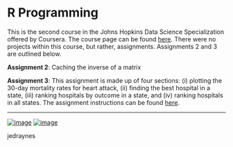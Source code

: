 # R Programming

This is the second course in the Johns Hopkins Data Science Specialization offered by Coursera. The course page can be found [here](https://www.coursera.org/learn/r-programming?). There were no projects within this course, but rather, assignments. Assignments 2 and 3 are outlined below.

**Assignment 2**: Caching the inverse of a matrix

**Assignment 3**: This assignment is made up of four sections: (i) plotting the 30-day mortality rates for heart attack, (ii) finding the best hospital in a state, (iii) ranking hospitals by outcome in a state, and (iv) ranking hospitals in all states. The assignment instructions can be found [here](https://d18ky98rnyall9.cloudfront.net/_2a0d228f9a48b3de85eedf022225fac9_ProgAssignment3.pdf?Expires=1617580800&Signature=OXnDtSMimKwQvpEDrCTjBdb90Ao9mCPJrPNqaqvNP2L8vIHbk9Dk6lUXS6uT7jhutv6PoLYiNy8I6PvNliybhy1MTOrAoRGnaYA2N6kZltOyrC9qbM-weZ-7BHd-fRAjfAaSRjNxB6nttv3gDxuMRk2r4arkNo1plCaX-qfqn1w_&Key-Pair-Id=APKAJLTNE6QMUY6HBC5A).

---
[![image](https://img.shields.io/badge/Personal%20Site-%20-informational?style=flat-square&logo=appveyor)](https://www.jedraynes.com/)
[![image](https://img.shields.io/badge/LinkedIn-%20-informational?style=flat-square&logo=appveyor)](https://www.linkedin.com/in/jedraynes/)

jedraynes

